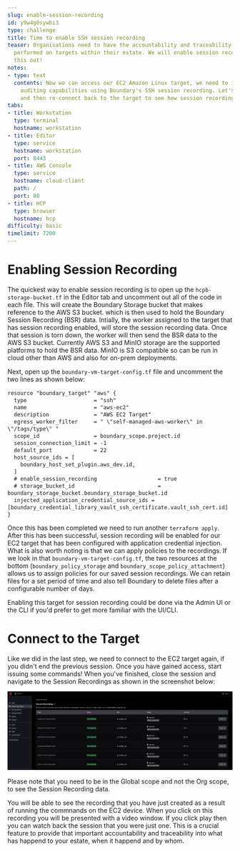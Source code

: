 ```yaml
---
slug: enable-session-recording
id: y9w4g0sywbi3
type: challenge
title: Time to enable SSH session recording
teaser: Organisations need to have the accountability and traceability into what is
  performed on targets within their estate. We will enable session recording and try
  this out!
notes:
- type: text
  contents: Now we can access our EC2 Amazon Linux target, we need to introduce some
    auditing capabilities using Boundary's SSH session recording. Let's enable that
    and then re-connect back to the target to see how session recording looks.
tabs:
- title: Workstation
  type: terminal
  hostname: workstation
- title: Editor
  type: service
  hostname: workstation
  port: 8443
- title: AWS Console
  type: service
  hostname: cloud-client
  path: /
  port: 80
- title: HCP
  type: browser
  hostname: hcp
difficulty: basic
timelimit: 7200
---
```


Enabling Session Recording
===============

The quickest way to enable session recording is to open up the `hcpb-storage-bucket.tf` in the Editor tab and uncomment out all of the code in each file. This will create the Boundary Storage bucket that makes reference to the AWS S3 bucket. which is then used to hold the Boundary Session Recording (BSR) data. Intially, the worker assigned to the target that has session recording enabled, will store the session recording data. Once that session is torn down, the worker will then send the BSR data to the AWS S3 bucket. Currently AWS S3 and MinIO storage are the supported platforms to hold the BSR data. MinIO is S3 compatible so can be run in cloud other than AWS and also for on-prem deployments.

Next, open up the `boundary-vm-target-config.tf` file and uncomment the two lines as shown below:

```
resource "boundary_target" "aws" {
  type                     = "ssh"
  name                     = "aws-ec2"
  description              = "AWS EC2 Target"
  egress_worker_filter     = " \"self-managed-aws-worker\" in \"/tags/type\" "
  scope_id                 = boundary_scope.project.id
  session_connection_limit = -1
  default_port             = 22
  host_source_ids = [
    boundary_host_set_plugin.aws_dev.id,
  ]
  # enable_session_recording                   = true
  # storage_bucket_id                          = boundary_storage_bucket.boundary_storage_bucket.id
  injected_application_credential_source_ids = [boundary_credential_library_vault_ssh_certificate.vault_ssh_cert.id]
}
```
Once this has been completed we need to run another `terraform apply`. After this has been successful, session recording will be enabled for our EC2 target that has been configured with application credential injection. What is also worth noting is that we can apply policies to the recordings. If we look in that `boundary-vm-target-config.tf`, the two resources at the bottom (`boundary_policy_storage` and `boundary_scope_policy_attachment`) allows us to assign policies for our saved session recordings. We can retain files for a set period of time and also tell Boundary to delete files after a configurable number of days.

Enabling this target for session recording could be done via the Admin UI or the CLI if you'd prefer to get more familiar with the UI/CLI.


Connect to the Target
===============

Like we did in the last step, we need to connect to the EC2 target again, if you didn't end the previous session. Once you have gained access, start issuing some commands! When you've finished, close the session and navigate to the Session Recordings as shown in the screenshot below:

![Session Recording](../assets/boundary-recording.png)

Please note that you need to be in the Global scope and not the Org scope, to see the Session Recording data.

You will be able to see the recording that you have just created as a result of running the commnands on the EC2 device. When you click on this recording you will be presented with a video window. If you click play then you can watch back the session that you were just one. This is a crucial feature to provide that important accountability and traceability into what has happend to your estate, when it happend and by whom.